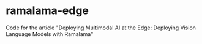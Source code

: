 # ramalama-edge
Code for the article "Deploying Multimodal AI at the Edge: Deploying Vision Language Models with Ramalama"
